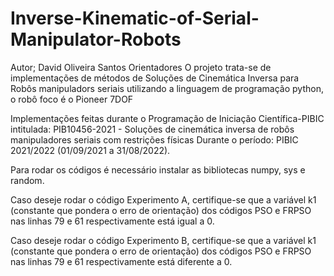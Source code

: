 # Inverse-Kinematic-of-Serial-Manipulator-Robots
Autor; David Oliveira Santos
Orientadores 
O projeto trata-se de implementações de métodos de Soluções de Cinemática Inversa para Robôs manipuladors seriais utilizando a linguagem de programação python, o robô foco é o Pioneer 7DOF 

Implementações feitas durante o Programação de Iniciação Científica-PIBIC intitulada:
PIB10456-2021 - Soluções de cinemática inversa de robôs manipuladores seriais com restrições físicas
Durante o período: PIBIC 2021/2022 (01/09/2021 a 31/08/2022).

Para rodar os códigos é necessário instalar as bibliotecas numpy, sys e random.

Caso deseje rodar o código Experimento A, certifique-se que a variável k1 (constante que pondera o erro de orientação) dos códigos PSO e FRPSO nas linhas 79 e 61 respectivamente está igual a 0.

Caso deseje rodar o código Experimento B, certifique-se que a variável k1 (constante que pondera o erro de orientação) dos códigos PSO e FRPSO nas linhas 79 e 61 respectivamente está diferente a 0.